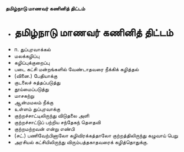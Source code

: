 **தமிழ்நாடு மாணவர் கணினித் திட்டம்**
- # தமிழ்நாடு மாணவர் கணினித் திட்டம்
- n. துப்புரவாக்கல்
- மலக்கழிப்பு
- கழிப்புக்குறைப்பு
- படை கட்சி மன்றங்களில் வேண்டாதவரை நீக்கிக் கழித்தல்
- (வினை.) பேதியாக்கு
- குடலைச் சுத்தப்படுத்து
- தூய்மைப்படுத்து
- மாசகற்று
- ஆன்மமலம் நீக்கு
- உள்ளம் துப்புரவாக்கு
- குற்றச்சாட்டிலிருந்து விடுதலை அளி
- குற்றச்சாட்டுப் பற்றிய சந்தேகந் தௌதவி
- குற்றமற்றவன் என்று எண்பி
- (சட்.) பணிவேற்பினாலோ கழிவிரக்கத்தாலோ குற்றத்திலிருந்து கழுவாய் பெறு
- அரசியல் கட்சியிலிருந்து விரும்பத்தகாதவரைக் கழித்தொதுக்கு.

